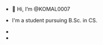 - 👋 Hi, I’m @KOMAL0007
- I'm a student pursuing B.Sc. in CS.


  
- 
- 

<!---
KOMAL0007/KOMAL0007 is a ✨ special ✨ repository because its `README.md` (this file) appears on your GitHub profile.
You can click the Preview link to take a look at your changes.
--->
